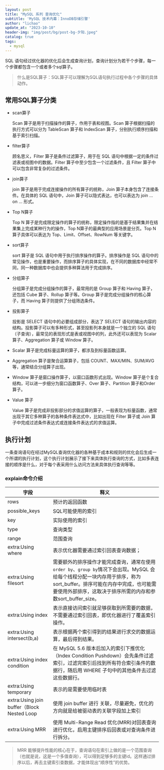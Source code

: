 ```yaml
---
layout: post
title: "MySQL 系列 查询优化"
subtitle: 'MySQL 技术内幕：InnoDB存储引擎'
author: "lichao"
update_at: "2023-10-10"
header-img: "img/post/bg/post-bg-夕阳.jpeg"
catalog: true
tags:
  - mysql
---
```


SQL 语句经过优化器的优化后会生成查询计划，查询计划分为若干个步骤，每一个步骤都包含一个或者多个sql算子。

> 什么是SQL算子：SQL算子可以理解为SQL语句执行过程中各个步骤的具体动作。

## 常用SQL算子分类

- scan算子

  Scan 算子是用于扫描操作的算子，作用于表和视图。Scan 算子根据扫描的执行方式可以分为 TableScan 算子和 IndexScan 算子，分别执行顺序扫描和基于索引扫描。

- filter算子

  顾名思义，Filter 算子是条件过滤算子，用于在 SQL 语句中根据一定的条件过滤表或视图中的数据。Filter 算子中至少包含一个过滤条件，且 Filter 算子中可以包含非常复杂的过滤条件。

- join算子

  join 算子是用于完成连接操作的所有算子的统称，Join 算子本身包含了连接条件。在具体的 SQL 语句中，Join 算子可以隐式表达，也可以表达为 join … on … 形式。

- Top N算子

  Top N 算子是完成限定操作的算子的统称，限定操作指的是基于结果集并在结果集上完成某种行为的操作，Top N算子的最典型的应用场景是分页。Top N 算子具体可以表达为 Top、Limit、Offset、RowNum 等关键字。

- sort算子

  sort 算子是 SQL 语句中用于执行排序操作的算子。排序操作是 SQL 语句中的常见操作，也是重要操作，而排序算子的具体实现，在不同的数据库中经常不同，同一种数据库中也会提供多种算法用于完成排序。

- 分组算子

  分组算子是完成分组操作的算子，最常用的是 Group 算子和 Having 算子，还包括 Cube 算子、Rollup 算子等。Group 算子是完成分组操作的核心算子，而 Having 算子则提供了分组筛选条件。

- 投影算子

  投影是 SELECT 语句中的必要组成部分，表达了 SELECT 语句的输出内容的结构。投影算子可以有多种形式，甚至投影列本身就是一个独立的 SQL 语句（子查询），最常见的表现形式是表或视图中的列，此外还可以表现为 Scalar 算子、Aggregation 算子或 Window 算子。

- Scalar 算子是完成标量运算的算子，都涉及到标量函数运算。

- Aggregation 算子是聚合运算算子，包括 COUNT、MAX/MIN、SUM/AVG 等，通常结合分组算子出现。

- Window 算子是窗口操作算子，以窗口函数形式出现。Window 算子是个复合结构，可以进一步细分为窗口函数算子、Over 算子、Partition 算子和Order 算子。

- Value 算子

  Value 算子是完成非投影部分的求值运算的算子，一般表现为标量函数，通常出现于其它多种算子的各种条件表达式中，比如出现在 Filter 算子或 Join 算子中完成过滤条件表达式或连接条件表达式的求值运算。

## 执行计划

一条查询语句在经过MySQL查询优化器的各种基于成本和规则的优化会后生成一个所谓的执行计划，这个执行计划展示了接下来具体执行查询的方式，比如多表连接的顺序是什么，对于每个表采用什么访问方法来具体执行查询等等。

### explain命令介绍

|  字段                                        | 释义                             |
|  ----                                       |              ----                |
| rows                                        | 预计的返回函数                     |
| possible_keys                               | SQL可能使用的索引                  |
| key                                         | 实际使用的索引                     |
| type                                        | 查询类型                          |
| range                                       | 范围查询                          |
| extra:Using where                           | 表示优化器需要通过索引回表查询数据；   |
| extra:Using filesort                        | 需要额外的排序操作才能完成查询，通常在使用```order by```、```group by```情况下会出现。MySQL 会给每个线程分配一块内存用于排序，称为 sort_buffer。排序可能在内存中完成，也可能需要使用外部排序，这取决于排序所需的内存和参数sort_buffer_size。               |
| extra:Using index                           | 表示直接访问索引就足够获取到所需要的数据，不需要通过索引回表，即优化器进行了覆盖索引操作。   |  
| extra:Using intersect(b,a)                  |  表示根据两个索引得到的结果进行求交的数据运算，最后得到结果。         |
| extra:Using index condition                 | 在 MySQL 5.6 版本后加入的索引下推优化（Index Condition Pushdown）会先条件过滤索引，过滤完索引后找到所有符合索引条件的数据行，随后用 WHERE 子句中的其他条件去过滤这些数据行。                                                                       |
| extra:Using temporary                       | 表示的是需要使用临时表               |
| extra:Using join buffer（Block Nested Loop   | 使用 join buffer 进行 关联，尽量避免，优化的方向就是给被驱动表的关联字段加上索引         |
| extra:Using MRR | 使用 Multi-Range Read 优化(MRR)对回表查询进行优化，启用主键排序后回表或对查询条件进行拆分。       |

> MRR 能够提升性能的核心在于，查询语句在索引上做的是一个范围查询（也就是说，这是一个多值查询），可以得到足够多的主键id。这样通过排序以后，再去主键索引查数据，才能体现出“顺序性”的优势。
